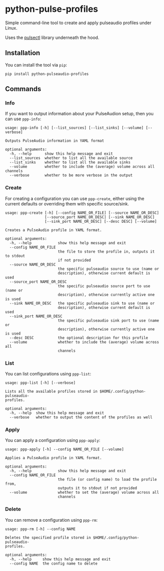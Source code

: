 # python-pulse-profiles
Simple command-line tool to create and apply pulseaudio profiles under Linux.

Uses the [pulsectl](https://github.com/mk-fg/python-pulse-control) library
underneath the hood.

## Installation

You can install the tool via `pip`:

```commandline
pip install python-pulseaudio-profiles
```

## Commands

### Info

If you want to output information about your PulseAudion setup, then you
can use `ppp-info`:

```
usage: ppp-info [-h] [--list_sources] [--list_sinks] [--volume] [--verbose]

Outputs PulseAudio information in YAML format

optional arguments:
  -h, --help      show this help message and exit
  --list_sources  whether to list all the available source
  --list_sinks    whether to list all the available sinks
  --volume        whether to include the (average) volume across all channels
  --verbose       whether to be more verbose in the output
```

### Create

For creating a configuration you can use `ppp-create`, either using the current 
defaults or overriding them with specific source/sink.

```
usage: ppp-create [-h] [--config NAME_OR_FILE] [--source NAME_OR_DESC]
                  [--source_port NAME_OR_DESC] [--sink NAME_OR_DESC]
                  [--sink_port NAME_OR_DESC] [--desc DESC] [--volume]

Creates a PulseAudio profile in YAML format.

optional arguments:
  -h, --help            show this help message and exit
  --config NAME_OR_FILE
                        the file to store the profile in, outputs it to stdout
                        if not provided
  --source NAME_OR_DESC
                        the specific pulseaudio source to use (name or
                        description), otherwise current default is used
  --source_port NAME_OR_DESC
                        the specific pulseaudio source port to use (name or
                        description), otherwise currently active one is used
  --sink NAME_OR_DESC   the specific pulseaudio sink to use (name or
                        description), otherwise current default is used
  --sink_port NAME_OR_DESC
                        the specific pulseaudio sink port to use (name or
                        description), otherwise currently active one is used
  --desc DESC           the optional description for this profile
  --volume              whether to include the (average) volume across all
                        channels
``` 

### List

You can list configurations using `ppp-list`:

```
usage: ppp-list [-h] [--verbose]

Lists all the available profiles stored in $HOME/.config/python-pulseaudio-
profiles.

optional arguments:
  -h, --help  show this help message and exit
  --verbose   whether to output the content of the profiles as well
```

### Apply

You can apply a configuration using `ppp-apply`:

```
usage: ppp-apply [-h] --config NAME_OR_FILE [--volume]

Applies a PulseAudio profile in YAML format.

optional arguments:
  -h, --help            show this help message and exit
  --config NAME_OR_FILE
                        the file (or config name) to load the profile from,
                        outputs it to stdout if not provided
  --volume              whether to set the (average) volume across all
                        channels
```

### Delete

You can remove a configuration using `ppp-rm`:

```
usage: ppp-rm [-h] --config NAME

Deletes the specified profile stored in $HOME/.config/python-pulseaudio-
profiles.

optional arguments:
  -h, --help     show this help message and exit
  --config NAME  the config name to delete
```
